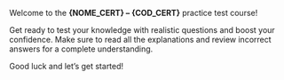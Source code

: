 Welcome to the **{NOME_CERT} – {COD_CERT}** practice test course!

Get ready to test your knowledge with realistic questions and boost your confidence. 
Make sure to read all the explanations and review incorrect answers for a complete understanding.

Good luck and let’s get started!